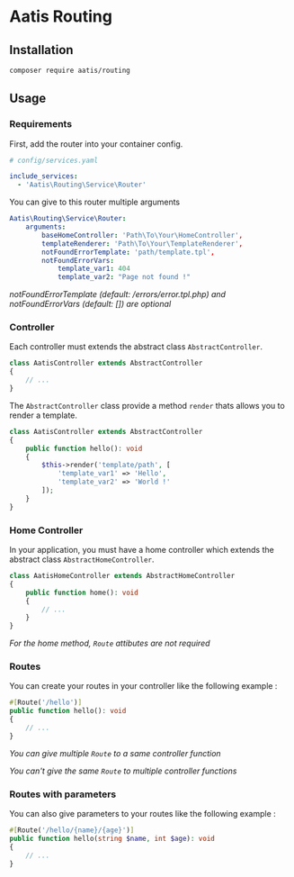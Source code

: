 # Aatis Routing

## Installation

```bash
composer require aatis/routing
```

## Usage

### Requirements

First, add the router into your container config.

```yaml
# config/services.yaml

include_services:
  - 'Aatis\Routing\Service\Router'
```

You can give to this router multiple arguments

```yaml
Aatis\Routing\Service\Router:
    arguments:
        baseHomeController: 'Path\To\Your\HomeController',
        templateRenderer: 'Path\To\Your\TemplateRenderer',
        notFoundErrorTemplate: 'path/template.tpl',
        notFoundErrorVars:
            template_var1: 404
            template_var2: "Page not found !"
```

*notFoundErrorTemplate (default: /errors/error.tpl.php) and notFoundErrorVars (default: []) are optional*

### Controller

Each controller must extends the abstract class `AbstractController`.

```php
class AatisController extends AbstractController
{
    // ...
}
```

The `AbstractController` class provide a method `render` thats allows you to render a template.

```php
class AatisController extends AbstractController
{
    public function hello(): void
    {
        $this->render('template/path', [
            'template_var1' => 'Hello',
            'template_var2' => 'World !'
        ]);
    }
}
```

### Home Controller

In your application, you must have a home controller which extends the abstract class `AbstractHomeController`.

```php
class AatisHomeController extends AbstractHomeController
{
    public function home(): void
    {
        // ...
    }
}
```

*For the home method, `Route` attibutes are not required*

### Routes

You can create your routes in your controller like the following example :

```php
#[Route('/hello')]
public function hello(): void
{
    // ...
}
```

*You can give multiple `Route` to a same controller function*

*You can't give the same `Route` to multiple controller functions*

### Routes with parameters

You can also give parameters to your routes like the following example :

```php
#[Route('/hello/{name}/{age}')]
public function hello(string $name, int $age): void
{
    // ...
}
```
